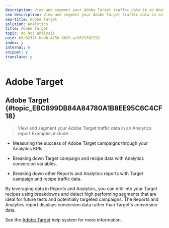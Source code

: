 ```yaml
---
description: View and segment your Adobe Target traffic data in an Analytics report.
seo-description: View and segment your Adobe Target traffic data in an Analytics report.
seo-title: Adobe Target
solution: Analytics
title: Adobe Target
topic: Ad hoc analysis
uuid: b5c0231f-bdeb-4156-8029-ac9529302292
index: y
internal: n
snippet: y
translate: y
---
```


# Adobe Target

## Adobe Target {#topic_EBC899DB84A84780A1B8EE95C6C4CF18}
>View and segment your Adobe Target traffic data in an Analytics report.Examples include: 


* Measuring the success of Adobe Target campaigns through your Analytics KPIs. 

* Breaking down Target campaign and recipe data with Analytics conversion variables. 

* Breaking down other Reports and Analytics reports with Target campaign and recipe traffic data. 



By leveraging data in Reports and Analytics, you can drill into your Target recipes using breakdowns and detect high performing segments that are ideal for future tests and potentially targeted campaigns. The Reports and Analytics report displays conversion data rather than Target's conversion data. 

See the [ Adobe Target](https://help.testandtarget.omniture.com/) help system for more information. 

